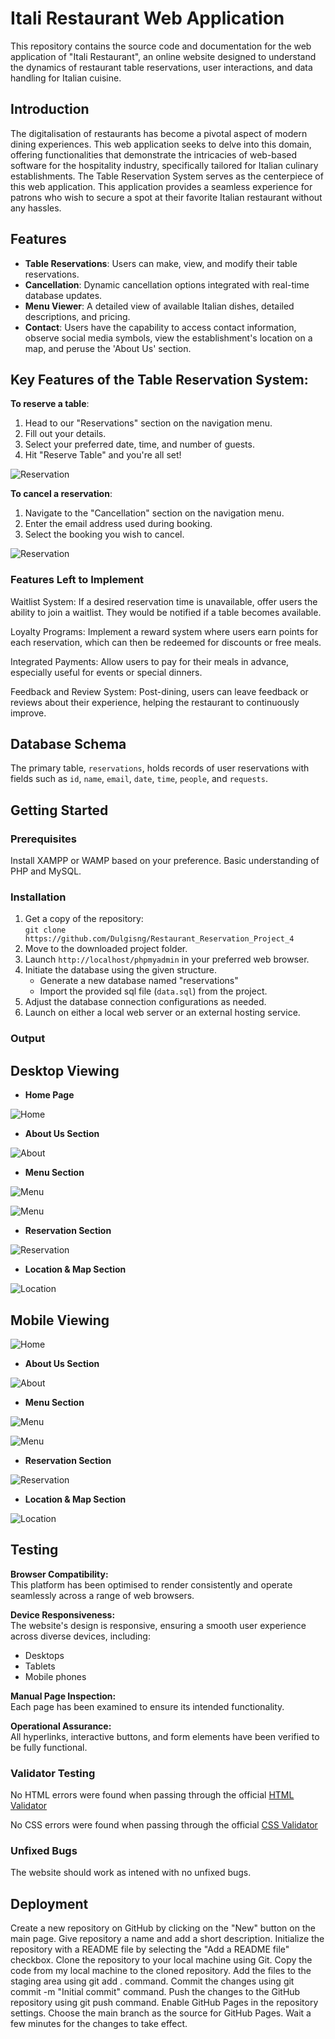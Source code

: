 # Itali Restaurant Web Application

This repository contains the source code and documentation for the web application of "Itali Restaurant", an online website designed to understand the dynamics of restaurant table reservations, user interactions, and data handling for Italian cuisine.

## Introduction

The digitalisation of restaurants has become a pivotal aspect of modern dining experiences. This web application seeks to delve into this domain, offering functionalities that demonstrate the intricacies of web-based software for the hospitality industry, specifically tailored for Italian culinary establishments. The Table Reservation System serves as the centerpiece of this web application. This application provides a seamless experience for patrons who wish to secure a spot at their favorite Italian restaurant without any hassles.

## Features

- **Table Reservations**: Users can make, view, and modify their table reservations.
- **Cancellation**: Dynamic cancellation options integrated with real-time database updates.
- **Menu Viewer**: A detailed view of available Italian dishes, detailed descriptions, and pricing.
- **Contact**: Users have the capability to access contact information, observe social media symbols, view the establishment's location on a map, and peruse the 'About Us' section.

## Key Features of the Table Reservation System:

**To reserve a table**:
1. Head to our "Reservations" section on the navigation menu.
2. Fill out your details.
3. Select your preferred date, time, and number of guests.
4. Hit "Reserve Table" and you're all set!


![Reservation](assets/img/example.PNG)

**To cancel a reservation**:
1. Navigate to the "Cancellation" section on the navigation menu.
2. Enter the email address used during booking.
3. Select the booking you wish to cancel.

![Reservation](assets/img/cancellation.PNG)


### Features Left to Implement

Waitlist System: If a desired reservation time is unavailable, offer users the ability to join a waitlist. They would be notified if a table becomes available.

Loyalty Programs: Implement a reward system where users earn points for each reservation, which can then be redeemed for discounts or free meals.

Integrated Payments: Allow users to pay for their meals in advance, especially useful for events or special dinners.

Feedback and Review System: Post-dining, users can leave feedback or reviews about their experience, helping the restaurant to continuously improve.


## Database Schema

The primary table, `reservations`, holds records of user reservations with fields such as `id`, `name`, `email`, `date`, `time`, `people`, and `requests`.

## Getting Started

### Prerequisites

Install XAMPP or WAMP based on your preference.
Basic understanding of PHP and MySQL.

### Installation

1. Get a copy of the repository:  
   `git clone https://github.com/Dulgisng/Restaurant_Reservation_Project_4`
2. Move to the downloaded project folder.
3. Launch `http://localhost/phpmyadmin` in your preferred web browser.
4. Initiate the database using the given structure.
   - Generate a new database named "reservations"
   - Import the provided sql file (`data.sql`) from the project.
5. Adjust the database connection configurations as needed.
6. Launch on either a local web server or an external hosting service.

### Output 

## Desktop Viewing 

- __Home Page__

![Home](assets/img/landing.PNG)

- __About Us Section__

![About](assets/img/about.PNG)

- __Menu Section__

![Menu](assets/img/menu.PNG)

![Menu](assets/img/menuu.PNG)

- __Reservation Section__

![Reservation](assets/img/reservation.PNG)

- __Location & Map Section__

![Location](assets/img/location.PNG)

## Mobile Viewing

![Home](assets/img/phone1.PNG)

- __About Us Section__

![About](assets/img/phone2.PNG)

- __Menu Section__

![Menu](assets/img/phone3.PNG)

![Menu](assets/img/phone4.PNG)

- __Reservation Section__

![Reservation](assets/img/phone5.PNG)

- __Location & Map Section__

![Location](assets/img/phone6.PNG)

## Testing

**Browser Compatibility:**  
This platform has been optimised to render consistently and operate seamlessly across a range of web browsers.

**Device Responsiveness:**  
The website's design is responsive, ensuring a smooth user experience across diverse devices, including:

- Desktops
- Tablets
- Mobile phones

**Manual Page Inspection:**  
Each page has been  examined to ensure its intended functionality.

**Operational Assurance:**  
All hyperlinks, interactive buttons, and form elements have been verified to be fully functional.

### Validator Testing 

No HTML errors were found when passing through the official [HTML Validator](https://validator.w3.org)

No CSS errors were found when passing through the official [CSS Validator](https://jigsaw.w3.org/css-validator)

### Unfixed Bugs

The website should work as intened with no unfixed bugs.

## Deployment

Create a new repository on GitHub by clicking on the "New" button on the main page.
Give repository a name and add a short description.
Initialize the repository with a README file by selecting the "Add a README file" checkbox.
Clone the repository to your local machine using Git.
Copy the code from my local machine to the cloned repository.
Add the files to the staging area using git add . command.
Commit the changes using git commit -m "Initial commit" command.
Push the changes to the GitHub repository using git push command.
Enable GitHub Pages in the repository settings.
Choose the main branch as the source for GitHub Pages.
Wait a few minutes for the changes to take effect.
